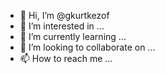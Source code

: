 - 👋 Hi, I’m @gkurtkezof
- 👀 I’m interested in ...
- 🌱 I’m currently learning ...
- 💞️ I’m looking to collaborate on ...
- 📫 How to reach me ...

<!---
gkurtkezof/gkurtkezof is a ✨ special ✨ repository because its `README.md` (this file) appears on your GitHub profile.
You can click the Preview link to take a look at your changes.
--->
